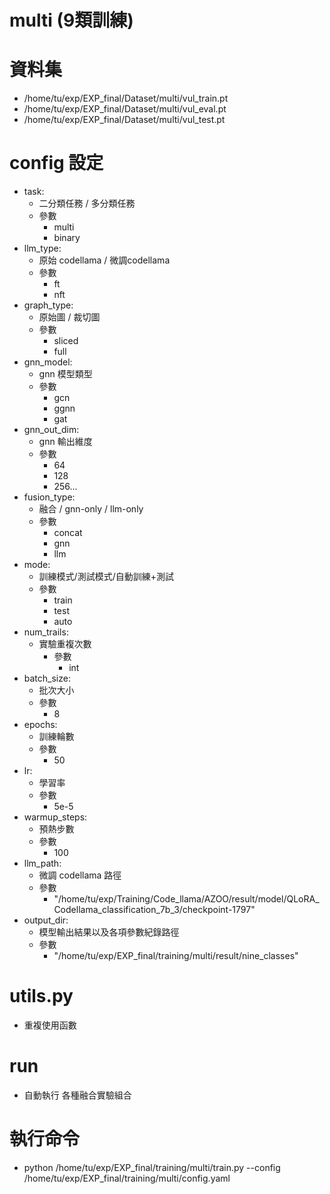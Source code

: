 # multi (9類訓練)
# 資料集
- /home/tu/exp/EXP_final/Dataset/multi/vul_train.pt
- /home/tu/exp/EXP_final/Dataset/multi/vul_eval.pt
- /home/tu/exp/EXP_final/Dataset/multi/vul_test.pt

# config 設定
- task: 
    - 二分類任務 / 多分類任務  
    - 參數
        - multi
        - binary
- llm_type: 
    - 原始 codellama / 微調codellama
    - 參數
        - ft
        - nft
- graph_type:
    - 原始圖 / 裁切圖
    - 參數
        - sliced
        - full
- gnn_model:
    - gnn 模型類型
    - 參數
        - gcn
        - ggnn
        - gat
- gnn_out_dim:
    - gnn 輸出維度
    - 參數
        - 64
        - 128
        - 256...
- fusion_type:
    - 融合 / gnn-only / llm-only
    - 參數
        - concat
        - gnn
        - llm
- mode:
    - 訓練模式/測試模式/自動訓練+測試
    -  參數
        - train
        - test
        - auto
- num_trails:
    - 實驗重複次數	
        - 參數
            - int
- batch_size:
    - 批次大小
    - 參數
        - 8
- epochs: 
    - 訓練輪數	
    - 參數
        - 50
- lr: 
    - 學習率	
    - 參數
        - 5e-5
- warmup_steps:
    - 預熱步數
    - 參數
        - 100
- llm_path: 
    - 微調 codellama 路徑
    - 參數
        - "/home/tu/exp/Training/Code_llama/AZOO/result/model/QLoRA_Codellama_classification_7b_3/checkpoint-1797"
- output_dir: 
    - 模型輸出結果以及各項參數紀錄路徑
    - 參數
        - "/home/tu/exp/EXP_final/training/multi/result/nine_classes" 

# utils.py
- 重複使用函數
# run
- 自動執行 各種融合實驗組合
# 執行命令
- python /home/tu/exp/EXP_final/training/multi/train.py --config /home/tu/exp/EXP_final/training/multi/config.yaml